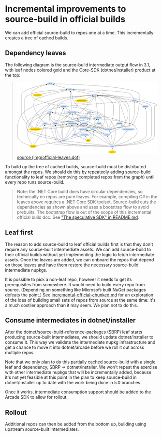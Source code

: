 # Incremental improvements to source-build in official builds

We can add official source-build to repos one at a time. This incrementally
creates a tree of cached builds.

## Dependency leaves

The following diagram is the source-build intermediate output flow in 3.1, with
leaf nodes colored gold and the Core-SDK (dotnet/installer) product at the top:

> ![](img/official-leaves.svg)
> [source (img/official-leaves.dot)](img/official-leaves.dot)

To build up the tree of cached builds, source-build must be distributed amongst
the repos. We should do this by repeatedly adding source-build functionality to
leaf repos (removing completed repos from the graph) until every repo runs
source-build.

> Note: the .NET Core build does have circular dependencies, so technically no
> repos are pure leaves. For example, compiling C# in the leaves above requires
> a .NET Core SDK toolset. Source-build cuts the dependencies as shown above and
> uses a bootstrap flow to avoid prebuilts. The bootstrap flow is out of the
> scope of this incremental official build doc. See ["The speculative SDK" in
> README.md](README.md#the-speculative-sdk).

## Leaf first

The reason to add source-build to leaf official builds first is that they don't
require any source-built intermediate assets. We can add source-build to their
official builds without yet implementing the logic to fetch intermediate assets.
Once the leaves are added, we can onboard the repos that depend on those leaves
and have them restore the necessary source-build intermediate nupkgs.

It is possible to pick a non-leaf repo, however it needs to get its
prerequisites from somewhere. It would need to build every repo from source.
(Depending on something like Microsoft-built NuGet packages defeats the point.)
See [incremental-official-chunked.md](incremental-official-chunked.md) for an
exploration of the idea of building small sets of repos from source at the same
time: it's a much costlier approach than it may seem. We plan not to do this.

## Consume intermediates in dotnet/installer

After the dotnet/source-build-reference-packages (SBRP) leaf starts producing
source-built intermediates, we should update dotnet/installer to consume it.
This way we validate the intermediate nupkg infrastructure and get a chance to
move it into dotnet/arcade before we roll it out across multiple repos.

Note that we only plan to do this partially cached source-build with a single
leaf and dependency, SBRP => dotnet/installer. We won't repeat the exercise with
other intermediate nupkgs that will be incrementally added, because it's not yet
feasible at this point in the plan to keep source-build in dotnet/installer up
to date with the work being done in 5.0 branches.

Once it works, intermediate consumption support should be added to the Arcade
SDK to allow for rollout.

## Rollout

Additional repos can then be added from the bottom up, building using upstream
source-built intermediates.

